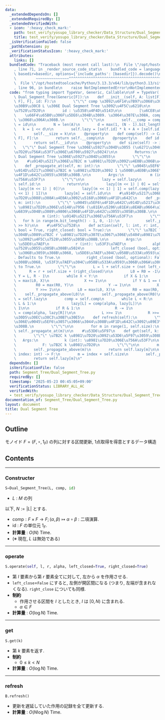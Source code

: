 ```yaml
---
data:
  _extendedDependsOn: []
  _extendedRequiredBy: []
  _extendedVerifiedWith:
  - icon: ':heavy_check_mark:'
    path: test_verify/yosupo_library_checker/Data_Structure/Dual_Segment_Tree.test.py
    title: test_verify/yosupo_library_checker/Data_Structure/Dual_Segment_Tree.test.py
  _isVerificationFailed: false
  _pathExtension: py
  _verificationStatusIcon: ':heavy_check_mark:'
  attributes:
    links: []
  bundledCode: "Traceback (most recent call last):\n  File \"/opt/hostedtoolcache/Python/3.13.3/x64/lib/python3.13/site-packages/onlinejudge_verify/documentation/build.py\"\
    , line 71, in _render_source_code_stat\n    bundled_code = language.bundle(stat.path,\
    \ basedir=basedir, options={'include_paths': [basedir]}).decode()\n          \
    \         ~~~~~~~~~~~~~~~^^^^^^^^^^^^^^^^^^^^^^^^^^^^^^^^^^^^^^^^^^^^^^^^^^^^^^^^^^^^^^^^^^\n\
    \  File \"/opt/hostedtoolcache/Python/3.13.3/x64/lib/python3.13/site-packages/onlinejudge_verify/languages/python.py\"\
    , line 96, in bundle\n    raise NotImplementedError\nNotImplementedError\n"
  code: "from typing import TypeVar, Generic, Callable\n\nF = TypeVar('F')\nclass\
    \ Dual_Segment_Tree(Generic[F]):\n    def __init__(self, A: list[F], comp: Callable[[F,\
    \ F], F], id: F):\n        \"\"\" comp \u3092\u6F14\u7B97\u3068\u3059\u308B\u30EA\
    \u30B9\u30C8 L \u306E Dual Segment Tree \u3092\u4F5C\u6210\n\n        comp : \u4F5C\
    \u7528\u7D20\n        id : \u5358\u4F4D\u5143\n\n        [\u6CE8\u8A18]\n    \
    \    \u66F4\u65B0\u306F\u5DE6\u304B\u3089. \u3064\u307E\u308A, comp(new, old)\
    \ \u3068\u306A\u308B.\n        \"\"\"\n\n        self.__comp = comp\n        self.__id\
    \ = id\n\n        N = len(A)\n        d = max(1, (N - 1).bit_length())\n     \
    \   k = 1 << d\n\n        self.lazy = [self.id] * k + A + [self.id] * (k - N)\n\
    \        self.__size = k\n\n    @property\n    def comp(self) -> Callable[[F,\
    \ F], F]:\n        return self.__comp\n\n    @property\n    def id(self) -> F:\n\
    \        return self.__id\n\n    @property\n    def size(self) -> int:\n     \
    \   \"\"\" Dual Segment Tree \u306E\u5927\u304D\u3055 (\u6271\u3048\u308B\u8981\
    \u7D20\u756A\u53F7\u306E\u6700\u5927\u5024)\n\n        Returns:\n            int:\
    \ Dual Segment Tree \u306E\u5927\u304D\u3055\n        \"\"\"\n        return self.__size\n\
    \n    #\u914D\u5217\u306E\u7B2C m \u8981\u7D20\u3092\u4E0B\u306B\u4F1D\u642C\n\
    \    def _propagate_at(self, m: int):\n        \"\"\" \u9045\u5EF6\u4F1D\u642C\
    \u914D\u5217\u306E\u7B2C m \u8981\u7D20\u3092 1 \u500B\u4E0B\u306E\u5B50\u306B\
    \u4F1D\u642C\u3055\u305B\u308B.\n\n        Args:\n            m (int): \u8981\u7D20\
    \u756A\u53F7\n        \"\"\"\n\n        lazy = self.lazy\n        if lazy[m] ==\
    \ self.id:\n            return\n\n        lazy[(m << 1) | 0] = self.comp(lazy[m],\
    \ lazy[(m << 1) | 0])\n        lazy[(m << 1) | 1] = self.comp(lazy[m], lazy[(m\
    \ << 1) | 1])\n        lazy[m] = self.id\n\n    #\u914D\u5217\u306E\u7B2C m \u8981\
    \u7D20\u3088\u308A\u4E0A\u3092\u5168\u3066\u4F1D\u642C\n    def _propagate_above(self,\
    \ m: int):\n        \"\"\" \u9045\u5EF6\u4F1D\u642C\u914D\u5217\u306E\u7B2C m\
    \ \u8981\u7D20\u306E\u5148\u7956 (\u81EA\u5206\u81EA\u8EAB\u9664\u304F) \u3092\
    \u6839\u304B\u3089\u9806\u306B\u4F1D\u642C\u3055\u305B\u308B.\n\n        Args:\n\
    \            m (int): \u914D\u5217\u306E\u756A\u53F7\n        \"\"\"\n\n     \
    \   for h in range(m.bit_length() - 1, 0, -1):\n            self._propagate_at(m\
    \ >> h)\n\n    #\u4F5C\u7528\n    def action(self, l: int, r: int, alpha: F, left_closed:\
    \ bool = True, right_closed: bool = True):\n        \"\"\" \u7B2C l \u8981\u7D20\
    \u304B\u3089\u7B2C r \u8981\u7D20\u307E\u3067\u306E\u5404\u8981\u7D20\u306B alpha\
    \ \u3092\u4F5C\u7528\u3055\u305B\u308B.\n\n        Args:\n            l (int):\
    \ \u5DE6\u7AEF\n            r (int): \u53F3\u7AEF\n            alpha (F): \u4F5C\
    \u7528\u3055\u305B\u308B\u5024\n            left_closed (bool, optional): False\
    \ \u306B\u3059\u308B\u3068, \u5DE6\u7AEF\u304C\u958B\u533A\u9593\u306B\u306A\u308B\
    . Defaults to True.\n            right_closed (bool, optional): False \u306B\u3059\
    \u308B\u3068, \u53F3\u7AEF\u304C\u958B\u533A\u9593\u306B\u306A\u308B. Defaults\
    \ to True.\n        \"\"\"\n        L = l + self.size + (not left_closed)\n  \
    \      R = r + self.size + (right_closed)\n\n        L0 = R0 = -1\n        X,\
    \ Y = L, R - 1\n        while X < Y:\n            if X & 1:\n                L0\
    \ = max(L0, X)\n                X += 1\n\n            if Y & 1 == 0:\n       \
    \         R0 = max(R0, Y)\n                Y -= 1\n\n            X >>= 1\n   \
    \         Y >>= 1\n\n        L0 = max(L0, X)\n        R0 = max(R0, Y)\n\n    \
    \    self._propagate_above(L0)\n        self._propagate_above(R0)\n\n        lazy\
    \ = self.lazy\n        comp = self.comp\n        while L < R:\n            if\
    \ L & 1:\n                lazy[L] = comp(alpha, lazy[L])\n                L +=\
    \ 1\n\n            if R & 1:\n                R -= 1\n                lazy[R]\
    \ = comp(alpha, lazy[R])\n\n            L >>= 1\n            R >>= 1\n\n    #\u30EA\
    \u30D5\u30EC\u30C3\u30B7\u30E5\n    def refresh(self):\n        \"\"\" \u5168\u3066\
    \u306E\u9045\u5EF6\u3057\u3066\u3044\u308B\u4F1D\u642C\u3092\u89E3\u9664\u3059\
    \u308B.\n        \"\"\"\n\n        for m in range(1, self.size):\n           \
    \ self._propagate_at(m)\n\n    #\u53D6\u5F97\n    def get(self, k: int) -> F:\n\
    \        \"\"\" \u7B2C k \u8981\u7D20\u3092\u53D6\u5F97\u3059\u308B.\n\n     \
    \   Args:\n            k (int): \u8981\u7D20\u306E\u756A\u53F7\n\n        Returns:\n\
    \            F: \u7B2C k \u8981\u7D20\n        \"\"\"\n\n        m = k + self.size\n\
    \        self._propagate_above(m)\n        return self.lazy[m]\n\n    def __getitem__(self,\
    \ index: int) -> F:\n        m = index + self.size\n        self._propagate_above(m)\n\
    \        return self.lazy[m]\n"
  dependsOn: []
  isVerificationFile: false
  path: Segment_Tree/Dual_Segment_Tree.py
  requiredBy: []
  timestamp: '2025-05-23 00:45:05+09:00'
  verificationStatus: LIBRARY_ALL_AC
  verifiedWith:
  - test_verify/yosupo_library_checker/Data_Structure/Dual_Segment_Tree.test.py
documentation_of: Segment_Tree/Dual_Segment_Tree.py
layout: document
title: Dual Segment Tree
---
```


## Outline

モノイド $F=(F, \circ, 1_F)$ の列に対する区間更新, 1点取得を得意とするデータ構造

## Contents

---

### Constructer

```Python
S=Dual_Segment_Tree(L, comp, id)
```

- $L$ : $M$ の列

以下, $N:=\lvert L \rvert$ とする.

- $\mathrm{comp} : F \times F \to F; (\alpha, \beta) \mapsto \alpha \circ \beta$ : 二項演算.
- $\mathrm{id}$ : $F$  の単位元 $1_F$.
- **計算量** : $O(N)$ Time.
- (※ 現在, $L$ は無効である)

---

### operate

```Python
S.operate(self, l, r, alpha, left_closed=True, right_closed=True)
```

- 第 $l$ 要素から第 $r$ 要素全てに対して, 左から $\alpha$ を作用させる.
- `left_close`=`False` にすると, 左側が開区間になる (つまり, 左端が含まれなくなる). `right_close` についても同様.
- **制約**
  - 作用させる区間を $I$ としたとき, $I$ は $[0,N)$ に含まれる.
  - $\alpha \in F$
- **計算量** : $O(\log N)$ Time.

---

### get

```Pyhon
S.get(k)
```

- 第 $k$ 要素を返す.
- **制約**
  - $0 \leq k \lt N$
- **計算量** : $O(\log N)$ Time.

---

### refresh

```Pyhon
B.refresh()
```

- 更新を遅延していた作用の記録を全て更新する.
- **計算量** : $O(N \log N)$ Time.
